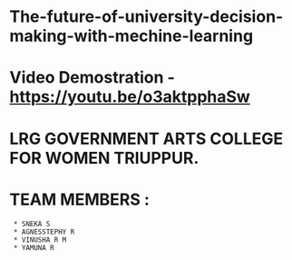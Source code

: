 # The-future-of-university-decision-making-with-mechine-learning
# Video Demostration - https://youtu.be/o3aktpphaSw



# LRG GOVERNMENT ARTS COLLEGE FOR WOMEN TRIUPPUR.


# TEAM MEMBERS :
     * SNEKA S
     * AGNESSTEPHY R
     * VINUSHA R M
     * YAMUNA R
     
     

